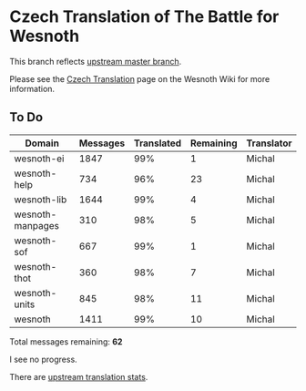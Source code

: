 # Czech Translation of The Battle for Wesnoth

This branch reflects [upstream master branch](https://github.com/wesnoth/wesnoth/tree/master).

Please see the [Czech Translation](https://wiki.wesnoth.org/CzechTranslation) page on the Wesnoth Wiki for more information.

## To Do

Domain | Messages | Translated | Remaining | Translator
------ | -------- | ---------- | --------- | ----------
wesnoth-ei | 1847 | 99% | 1 | Michal
wesnoth-help | 734 | 96% | 23 | Michal
wesnoth-lib | 1644 | 99% | 4 | Michal
wesnoth-manpages | 310 | 98% | 5 | Michal
wesnoth-sof | 667 | 99% | 1 | Michal
wesnoth-thot | 360 | 98% | 7 | Michal
wesnoth-units | 845 | 98% | 11 | Michal
wesnoth | 1411 | 99% | 10 | Michal

Total messages remaining: **62**

I see no progress.

There are [upstream translation stats](https://www.wesnoth.org/gettext/?view=langs&version=master&lang=cs).
